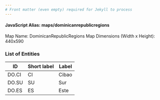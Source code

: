 ```yaml
---
# Front matter (even empty) required for Jekyll to process
---
```


#### JavaScript Alias: maps/dominicanrepublicregions

Map Name: DominicanRepublicRegions Map
Dimensions (Width x Height): 440x590

### List of Entities

ID | Short label | Label
---|---|---|
DO.CI|CI|Cibao
DO.SU|SU|Sur
DO.ES|ES|Este